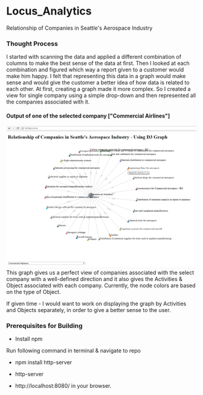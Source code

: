 # Locus_Analytics
Relationship of Companies in Seattle's Aerospace Industry
### Thought Process
I started with scanning the data and applied a different combination of columns to make the best sense of the data at first. Then I looked at each combination and figured which way a report given to a customer would make him happy. 
I felt that representing this data in a graph would make sense and would give the customer a better idea of how data is related to each other. At first, creating a graph made it more complex. So I created a view for single company using a simple drop-down and then represented all the companies associated with it.   
#### Output of one of the selected company ["Commercial Airlines"]
![Alt text](/output.JPG?raw=true "Output")
This graph gives us a perfect view of companies associated with the select company with a well-defined direction and it also gives the Activities & Object associated with each company. Currently, the node colors are based on the type of Object.

If given time - I would want to work on displaying the graph by Activities and Objects separately, in order to give a better sense to the user.

### Prerequisites for Building
- Install npm

Run following command in terminal & navigate to repo
- npm install http-server
- http-server

- http://localhost:8080/ in your browser.

